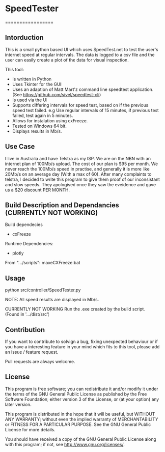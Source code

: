 # SpeedTester
=================

Intorduction
-------------
This is a small python based UI which uses SpeedTest.net to test the user's internet speed at regular intervals. 
The data is logged to a csv file and the user can easily create a plot of the data for visual inspection.

This tool:
  - Is written in Python
  - Uses Tkinter for the GUI
  - Uses an adaption of Matt Mart'z command line speedtest application. (See https://github.com/sivel/speedtest-cli)
  - Is used via the UI
  - Supports differing intervals for speed test, based on if the previous speed test failed.
     e.g Use regular intervals of 15 minutes, if previous test failed, test again in 5 minutes.
  - Allows for instalation using cxFreeze. 
  - Tested on Windows 64 bit.
  - Displays results in Mb/s.

Use Case
--------
I live in Australia and have Telstra as my ISP. We are on the NBN with an internet plan of 100Mb/s upload.
The cost of our plan is $95 per month. We never reach the 100Mb/s speed in practise, and generally it is more
like 20Mb/s on an average day (With a max of 60). After many complaints to telstra, I decided to write this program
to give them proof of our inconsistant and slow speeds. 
They apologised once they saw the eveidence and gave us a $20 discount PER MONTH. 

Build Description and Dependancies (CURRENTLY NOT WORKING)
----------------------------------------------------------

Build dependecies
 - cxFreeze

Runtime Dependencies:
 - plotly

From ".../scripts":
  maxeCXFreeze.bat
  
Usage
-------
python src/controller/SpeedTester.py

NOTE: All speed results are displayed in Mb/s.

CURRENTLY NOT WORKING
Run the .exe created by the build script. (Found in '.../dist/src')

Contribution
------------
If you want to contribute to solvign a bug, fixing unexpected behaviour or if you have a interesting feature
in your mind which fits to this tool, please add an issue / feature request.

Pull requests are always welcome.


License
----------

This program is free software; you can redistribute it
and/or modify it under the terms of the GNU General Public
License as published by the Free Software Foundation;
either version 3 of the License, or (at your option)
any later version.

This program is distributed in the hope that it will
be useful, but WITHOUT ANY WARRANTY; without even the
implied warranty of MERCHANTABILITY or FITNESS FOR A
PARTICULAR PURPOSE. See the GNU General Public License
for more details.

You should have received a copy of the GNU General
Public License along with this program; if not, see
<http://www.gnu.org/licenses/>.
